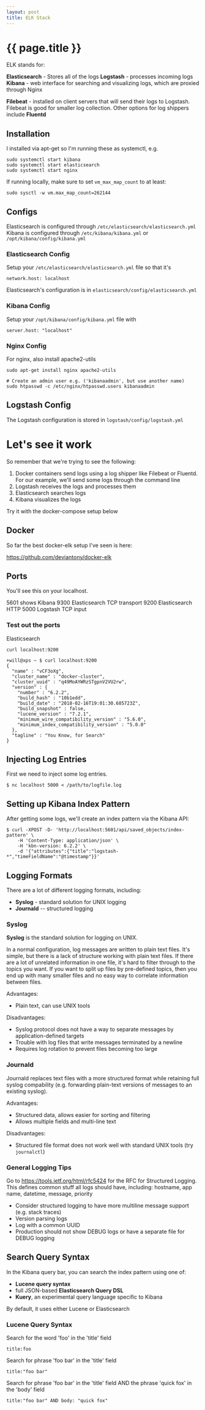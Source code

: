 ```yaml
---
layout: post
title: ELK Stack
---
```



# {{ page.title }}

ELK stands for:

__Elasticsearch__ - Stores all of the logs
__Logstash__ - processes incoming logs
__Kibana__ - web interface for searching and visualizing logs, which are proxied through Nginx

__Filebeat__ - installed on client servers that will send their logs to Logstash. Filebeat is good for smaller log collection.
Other options for log shippers include __Fluentd__

## Installation

I installed via apt-get so I'm running these as systemctl, e.g.

	sudo systemctl start kibana
	sudo systemctl start elasticsearch
	sudo systemctl start nginx

If running locally, make sure to set `vm_max_map_count` to at least:

	sudo sysctl -w vm.max_map_count=262144

## Configs

Elasticsearch is configured through `/etc/elasticsearch/elasticsearch.yml`
Kibana is configured through `/etc/kibana/kibana.yml` or `/opt/kibana/config/kibana.yml`

### Elasticsearch Config

Setup your `/etc/elasticsearch/elasticsearch.yml` file so that it's

    network.host: localhost

Elasticsearch's configuration is in `elasticsearch/config/elasticsearch.yml`


### Kibana Config

Setup your `/opt/kibana/config/kibana.yml` file with
	
	server.host: "localhost"

### Nginx Config

For nginx, also install apache2-utils

	sudo apt-get install nginx apache2-utils

	# Create an admin user e.g. ('kibanaadmin', but use another name)
	sudo htpasswd -c /etc/nginx/htpasswd.users kibanaadmin

## Logstash Config

The Logstash configuration is stored in `logstash/config/logstash.yml`

# Let's see it work

So remember that we're trying to see the following:

1. Docker containers send logs using a log shipper like Filebeat or Fluentd. For our example, we'll send some logs through the command line
2. Logstash receives the logs and processes them
3. Elasticsearch searches logs
4. Kibana visualizes the logs

Try it with the docker-compose setup below

## Docker

So far the best docker-elk setup I've seen is here:

https://github.com/deviantony/docker-elk

## Ports

You'll see this on your localhost.

5601 shows Kibana
9300 Elasticsearch TCP transport
9200 Elasticsearch HTTP
5000 Logstash TCP input

### Test out the ports

Elasticsearch

	curl localhost:9200
	
	+will@xps ~ $ curl localhost:9200
	{
	  "name" : "vCF3oXg",
	  "cluster_name" : "docker-cluster",
	  "cluster_uuid" : "q49MoAYWRzSTgpnV2VU2rw",
	  "version" : {
	    "number" : "6.2.2",
	    "build_hash" : "10b1edd",
	    "build_date" : "2018-02-16T19:01:30.685723Z",
	    "build_snapshot" : false,
	    "lucene_version" : "7.2.1",
	    "minimum_wire_compatibility_version" : "5.6.0",
	    "minimum_index_compatibility_version" : "5.0.0"
	  },
	  "tagline" : "You Know, for Search"
	}

## Injecting Log Entries

First we need to inject some log entries.

    $ nc localhost 5000 < /path/to/logfile.log

## Setting up Kibana Index Pattern

After getting some logs, we'll create an index pattern via the Kibana API:

	$ curl -XPOST -D- 'http://localhost:5601/api/saved_objects/index-pattern' \
	    -H 'Content-Type: application/json' \
	    -H 'kbn-version: 6.2.2' \
	    -d '{"attributes":{"title":"logstash-*","timeFieldName":"@timestamp"}}'

## Logging Formats

There are a lot of different logging formats, including:

* __Syslog__ - standard solution for UNIX logging
* __Journald__ -- structured logging

### Syslog

__Syslog__ is the standard solution for logging on UNIX.

In a normal configuration, log messages are written to plain text files. It's simple, 
but there is a lack of structure working with plain text files. If there are a lot of 
unrelated information in one file, it's hard to filter through to the topics you want. 
If you want to split up files by pre-defined topics, then you end up with many 
smaller files and no easy way to correlate information between files.

Advantages:

* Plain text, can use UNIX tools

Disadvantages:

* Syslog protocol does not have a way to separate messages by application-defined targets
* Trouble with log files that write messages terminated by a newline
* Requires log rotation to prevent files becoming too large

### Journald

Journald replaces text files with a more structured format while retaining full syslog compability
(e.g. forwarding plain-text versions of messages to an existing syslog).

Advantages:

* Structured data, allows easier for sorting and filtering
* Allows multiple fields and multi-line text

Disadvantages:

* Structured file format does not work well with standard UNIX tools (try `journalctl`)

### General Logging Tips

Go to https://tools.ietf.org/html/rfc5424 for the RFC for Structured Logging.
This defines common stuff all logs should have, including: hostname, app name, datetime, message, priority

* Consider structured logging to have more multiline message support (e.g. stack traces)
* Version parsing logs
* Log with a common UUID
* Production should not show DEBUG logs or have a separate file for DEBUG logging

## Search Query Syntax

In the Kibana query bar, you can search the index pattern using one of:

* __Lucene query syntax__
* full JSON-based __Elasticsearch Query DSL__
* __Kuery__, an experimental query language specific to Kibana

By default, it uses either Lucene or Elasticsearch

### Lucene Query Syntax

Search for the word 'foo' in the 'title' field

	title:foo

Search for phrase 'foo bar' in the 'title' field

	title:"foo bar"

Search for phrase 'foo bar' in the 'title' field AND the phrase 'quick fox' in the 'body' field

	title:"foo bar" AND body: "quick fox"

